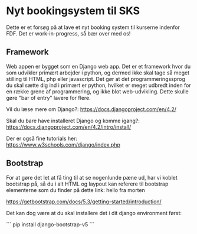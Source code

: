 # Nyt bookingsystem til SKS
Dette er et forsøg på at lave et nyt booking system til kurserne indenfor FDF. Det er work-in-progress, så bær over med os!


## Framework
Web appen er bygget som en Django web app. Det er et framework hvor du som udvikler primært arbejder i python, og dermed ikke skal tage så meget stilling til HTML, php eller javascript. Det gør at det programmeringssprog du skal sætte dig ind i primært er python, hvilket er meget udbredt inden for en række grene af programmering, og ikke blot web-udvikling. Dette skulle gøre "bar of entry" lavere for flere. 

Vil du læse mere om Django?: 
https://docs.djangoproject.com/en/4.2/


Skal du bare have installeret Django og komme igang?: 
https://docs.djangoproject.com/en/4.2/intro/install/


Der er også fine tutorials her:
https://www.w3schools.com/django/index.php


## Bootstrap
For at gøre det let at få ting til at se nogenlunde pæne ud, har vi koblet bootstrap på, så du i alt HTML og laypout kan referere til bootstrap elementerne som du finder på dette link:
 hello fra morten

https://getbootstrap.com/docs/5.3/getting-started/introduction/


Det kan dog være at du skal installere det i dit django environment først:


´´´ pip install django-bootstrap-v5 ´´´

